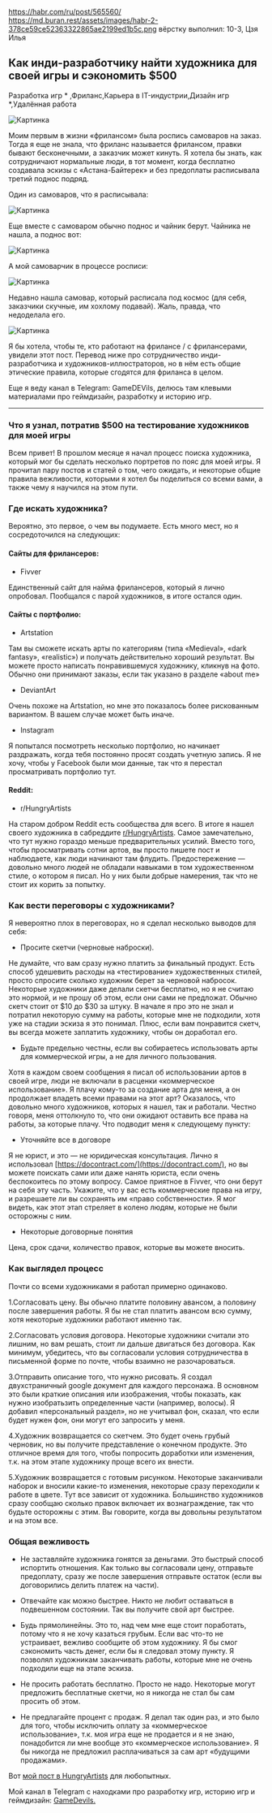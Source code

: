 https://habr.com/ru/post/565560/
https://md.buran.rest/assets/images/habr-2-378ce59ce52363322865ae2199ed1b5c.png
вёрстку выполнил: 10-3, Цзя Илья
## **Как инди-разработчику найти художника для своей игры и сэкономить $500**

 Разработка игр * ,Фриланс,Карьера в IT-индустрии,Дизайн игр *,Удалённая работа 

![Картинка](https://hsto.org/r/w1560/webt/ob/7k/us/ob7kus52sdpusnbn-7qxcxxpbxy.png)

 Моим первым в жизни «фрилансом» была роспись самоваров на заказ. Тогда я еще не знала, что фриланс называется фрилансом, правки бывают бесконечными, а заказчик может кинуть. Я хотела бы знать, как сотрудничают нормальные люди, в тот момент, когда бесплатно создавала эскизы с «Астана-Байтерек» и без предоплаты расписывала третий поднос подряд.
 
 Один из самоваров, что я расписывала:
 
 ![Картинка](https://hsto.org/r/w1560/webt/fs/ya/q_/fsyaq_o7il0oivbacm7w-05ociw.png)
 
 Еще вместе с самоваром обычно поднос и чайник берут. Чайника не нашла, а поднос вот:
 
 ![Картинка](https://hsto.org/r/w1560/webt/1s/c0/gh/1sc0ghitdcnl5e-pdblns9fuuoc.png)
 
 А мой самоварчик в процессе росписи:
 
  ![Картинка](https://hsto.org/r/w1560/webt/dn/c1/pc/dnc1pcfxlrwdnk8axh1z1ueaj5u.png)
  
  Недавно нашла самовар, который расписала под космос (для себя, заказчики скучные, им хохлому подавай). Жаль, правда, что недоделала его.
  
   ![Картинка](https://hsto.org/r/w1560/webt/ty/7n/6c/ty7n6chqqxdvjbmo4gyfp6y5lyy.png)

Я бы хотела, чтобы те, кто работают на фрилансе / с фрилансерами, увидели этот пост. Перевод ниже про сотрудничество инди-разработчика и художников-иллюстраторов, но в нём есть общие этические правила, которые сгодятся для фриланса в целом.

Еще я веду канал в Telegram: GameDEVils, делюсь там клевыми материалами про геймдизайн, разработку и историю игр.

***

### **Что я узнал, потратив $500 на тестирование художников для моей игры**

Всем привет! В прошлом месяце я начал процесс поиска художника, который мог бы сделать несколько портретов по пояс для моей игры. Я прочитал пару постов и статей о том, чего ожидать, и некоторые общие правила вежливости, которыми я хотел бы поделиться со всеми вами, а также чему я научился на этом пути.

### **Где искать художника?**

Вероятно, это первое, о чем вы подумаете. Есть много мест, но я сосредоточился на следующих:

#### **Сайты для фрилансеров:**


* Fivver


Единственный сайт для найма фрилансеров, который я лично опробовал. Пообщался с парой художников, в итоге остался один.

#### **Сайты с портфолио:**


* Artstation

Там вы сможете искать арты по категориям (типа «Medieval», «dark fantasy», «realistic») и получать действительно хороший результат. Вы можете просто написать понравившемуся художнику, кликнув на фото. Обычно они принимают заказы, если так указано в разделе «about me»



* DeviantArt

Очень похоже на Artstation, но мне это показалось более рискованным вариантом. В вашем случае может быть иначе.


* Instagram


Я попытался посмотреть несколько портфолио, но начинает раздражать, когда тебя постоянно просят создать учетную запись. Я не хочу, чтобы у Facebook были мои данные, так что я перестал просматривать портфолио тут.


#### **Reddit:**

* r/HungryArtists


На старом добром Reddit есть сообщества для всего. В итоге я нашел  своего художника в сабреддите [r/HungryArtists](r/HungryArtists). Самое замечательно, что тут нужно гораздо меньше предварительных усилий. Вместо того, чтобы просматривать сотни артов, вы просто пишете пост и наблюдаете, как люди начинают там флудить. Предостережение — довольно много людей не обладали навыками в том художественном стиле, о котором я писал. Но у них были добрые намерения, так что не стоит их корить за попытку.

### **Как вести переговоры с художниками?**

Я невероятно плох в переговорах, но я сделал несколько выводов для себя:


* Просите скетчи (черновые наброски).

Не думайте, что вам сразу нужно платить за финальный продукт. Есть способ удешевить расходы на «тестирование» художественных стилей, просто спросите сколько художник берет за черновой набросок. Некоторые художники даже делали скетчи бесплатно, но я не считаю это нормой, и не прошу об этом, если они сами не предложат. Обычно скетч стоит от $10 до $30 за штуку. В начале я про это не знал и потратил некоторую сумму на работы, которые мне не подходили, хотя уже на стадии эскиза я это понимал. Плюс, если вам понравится скетч, вы всегда можете заплатить художнику, чтобы он доработал его.

* Будьте предельно честны, если вы собираетесь использовать арты для коммерческой игры, а не для личного пользования.

Хотя в каждом своем сообщения я писал об использовании артов в своей игре, люди не включали в расценки «коммерческое использование». Я плачу кому-то за создание арта для меня, а он продолжает владеть всеми правами на этот арт? Оказалось, что довольно много художников, которых я нашел, так и работали. Честно говоря, меня оттолкнуло то, что они ожидают оставить все права на работы, за которые плачу. Что подводит меня к следующему пункту:

* Уточняйте все в договоре

Я не юрист, и это — не юридическая консультация. Лично я использовал [https://docontract.com/](https://docontract.com/), но вы можете поискать сами или даже нанять юриста, если очень беспокоитесь по этому вопросу. Самое приятное в Fivver, что они берут на себя эту часть. Укажите, что у вас есть коммерческие права на игру, и разрешаете ли вы сохранять им «право собственности». Я мог видеть, как этот этап стреляет в колено людям, которые не были осторожны с ним.

* Некоторые договорные понятия

Цена, срок сдачи, количество правок, которые вы можете вносить.

### **Как выглядел процесс**

Почти со всеми художниками я работал примерно одинаково.

1.Согласовать цену.
Вы обычно платите половину авансом, а половину после завершения работы. Я бы не стал платить авансом всю сумму, хотя некоторые художники работают именно так.

2.Согласовать условия договора.
Некоторые художники считали это лишним, но вам решать, стоит ли дальше двигаться без договора. Как минимум, убедитесь, что вы согласовали условия сотрудничества в письменной форме по почте, чтобы взаимно не разочароваться.

3.Отправить описание того, что нужно рисовать.
Я создал двухстраничный google документ для каждого персонажа. В основном это были краткие описания или изображения, чтобы показать, как нужно изобратьзить определенные части (например, волосы). Я добавил «персональный раздел», но не учитывал фон, сказал, что если будет нужен фон, они могут его запросить у меня.

4.Художник возвращается со скетчем.
Это будет очень грубый черновик, но вы получите представление о конечном продукте. Это отличное время для того, чтобы попросить доработки или изменения, т.к. на этом этапе художнику проще всего их внести.

5.Художник возвращается с готовым рисунком.
Некоторые заканчивали наборок и вносили какие-то изменения, некоторые сразу переходили к работе в цвете. Тут все зависит от художника. Большинство художников сразу сообщаю сколько правок включает их вознаграждение, так что будьте осторожны с этим. Вы говорите, когда вы довольны результатом и на этом все.

### **Общая вежливость**

* Не заставляйте художника гонятся за деньгами. Это быстрый способ испортить отношения. Как только вы согласовали цену, отправьте предоплату, сразу же после завершения отправьте остаток (если вы договорились делить платеж на части). 

* Отвечайте как можно быстрее. Никто не любит оставаться в подвешенном состоянии. Так вы получите свой арт быстрее.

* Будь прямолинейны. Это то, над чем мне еще стоит поработать, потому что я не хочу казаться грубым. Если вас что-то не устраивает, вежливо сообщите об этом художнику. Я бы смог сэкономить часть денег, если бы я следовал этому пункту. Я позволял художникам заканчивать работы, которые мне не очень подходили еще на этапе эскиза. 

* Не просить работать бесплатно. Просто не надо. Некоторые могут предложить бесплатные скетчи, но я никогда не стал бы сам просить об этом. 

* Не предлагайте процент с продаж. Я делал так один раз, и это было для того, чтобы исключить оплату за «коммерческое использование», т.к. моя игра еще не продается и я не знаю, понадобится ли мне вообще это «коммерческое использование». Я бы никогда не предложил расплачиваться за сам арт «будущими продажами».

Вот [мой пост в HungryArtists](https://www.reddit.com/r/HungryArtists/comments/npb0cs/hiring_halfbody_dialogue_portraits_in_the_style/) для любопытных.

Мой канал в Telegram с находками про разработку игр, историю игр и геймдизайн: [GameDevils.](https://t.me/gamedevils)


